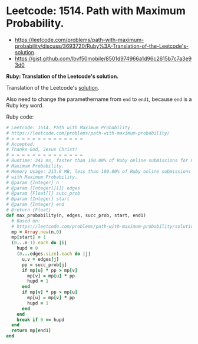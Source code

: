 # Leetcode: 1514. Path with Maximum Probability. 

- https://leetcode.com/problems/path-with-maximum-probability/discuss/3693720/Ruby%3A-Translation-of-the-Leetcode's-solution.
- https://gist.github.com/lbvf50mobile/8501d974966a1d96c2615b7c7a3e93d0

**Ruby: Translation of the Leetcode's solution.**


Translation of the Leetcode's [solution](https://leetcode.com/problems/path-with-maximum-probability/solution/). 

Also need to change the paramethername from `end` to `end1`, because `end` is a
Ruby key word.


Ruby code:
```Ruby
# Leetcode: 1514. Path with Maximum Probability. 
# https://leetcode.com/problems/path-with-maximum-probability/
# = = = = = = = = = = = = = =
# Accepted.
# Thanks God, Jesus Christ!
# = = = = = = = = = = = = = =
# Runtime: 341 ms, faster than 100.00% of Ruby online submissions for Path with
# Maximum Probability.
# Memory Usage: 213.9 MB, less than 100.00% of Ruby online submissions for Path
# with Maximum Probability.
# @param {Integer} n
# @param {Integer[][]} edges
# @param {Float[]} succ_prob
# @param {Integer} start
# @param {Integer} end
# @return {Float}
def max_probability(n, edges, succ_prob, start, end1)
  # Based on:
  # https://leetcode.com/problems/path-with-maximum-probability/solution/
  mp = Array.new(n,0)
  mp[start] = 1
  (0...n-1).each do |i|
    hupd = 0
    (0...edges.size).each do |j|
      u,v = edges[j]
      pp = succ_prob[j]
      if mp[u] * pp > mp[v]
        mp[v] = mp[u] * pp
        hupd = 1
      end
      if mp[v] * pp > mp[u]
        mp[u] = mp[v] * pp
        hupd = 1
      end
    end
    break if 0 == hupd
  end
  return mp[end1]
end
```
